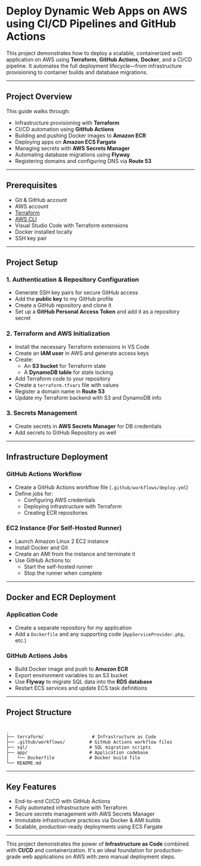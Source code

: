 
# Deploy Dynamic Web Apps on AWS using CI/CD Pipelines and GitHub Actions

This project demonstrates how to deploy a scalable, containerized web application on AWS using **Terraform**, **GitHub Actions**, **Docker**, and a CI/CD pipeline. It automates the full deployment lifecycle—from infrastructure provisioning to container builds and database migrations.

---

##  Project Overview

This guide walks through:
- Infrastructure provisioning with **Terraform**
- CI/CD automation using **GitHub Actions**
- Building and pushing Docker images to **Amazon ECR**
- Deploying apps on **Amazon ECS Fargate**
- Managing secrets with **AWS Secrets Manager**
- Automating database migrations using **Flyway**
- Registering domains and configuring DNS via **Route 53**

---

##  Prerequisites

- Git & GitHub account
- AWS account
- [Terraform](https://developer.hashicorp.com/terraform/downloads)
- [AWS CLI](https://docs.aws.amazon.com/cli/latest/userguide/install-cliv2.html)
- Visual Studio Code with Terraform extensions
- Docker installed locally
- SSH key pair

---

##  Project Setup

### 1. Authentication & Repository Configuration
- Generate SSH key pairs for secure GitHub access
- Add the **public key** to my GitHub profile
- Create a GitHub repository and clone it
- Set up a **GitHub Personal Access Token** and add it as a repository secret

### 2. Terraform and AWS Initialization
- Install the necessary Terraform extensions in VS Code
- Create an **IAM user** in AWS and generate access keys
- Create:
  - An **S3 bucket** for Terraform state
  - A **DynamoDB table** for state locking
- Add Terraform code to your repository
- Create a `terraform.tfvars` file with values
- Register a domain name in **Route 53**
- Update my Terraform backend with S3 and DynamoDB info

### 3. Secrets Management
- Create secrets in **AWS Secrets Manager** for DB credentials
- Add secrets to GitHub Repository as well

---

##  Infrastructure Deployment

### GitHub Actions Workflow
- Create a GitHub Actions workflow file (`.github/workflows/deploy.yml`)
- Define jobs for:
  - Configuring AWS credentials
  - Deploying infrastructure with Terraform
  - Creating ECR repositories

### EC2 Instance (For Self-Hosted Runner)
- Launch Amazon Linux 2 EC2 instance
- Install Docker and Git
- Create an AMI from the instance and terminate it
- Use GitHub Actions to:
  - Start the self-hosted runner
  - Stop the runner when complete

---

##  Docker and ECR Deployment

### Application Code
- Create a separate repository for my application
- Add a `Dockerfile` and any supporting code (`AppServiceProvider.php`, etc.)

### GitHub Actions Jobs
- Build Docker image and push to **Amazon ECR**
- Export environment variables to an S3 bucket
- Use **Flyway** to migrate SQL data into the **RDS database**
- Restart ECS services and update ECS task definitions

---

##  Project Structure

```

.
├── terraform/                  # Infrastructure as Code
├── .github/workflows/         # GitHub Actions workflow files
├── sql/                       # SQL migration scripts
├── app/                       # Application codebase
│   └── Dockerfile             # Docker build file
└── README.md

```

---

##  Key Features

- End-to-end CI/CD with GitHub Actions
- Fully automated infrastructure with Terraform
- Secure secrets management with AWS Secrets Manager
- Immutable infrastructure practices via Docker & AMI builds
- Scalable, production-ready deployments using ECS Fargate

---


This project demonstrates the power of **Infrastructure as Code** combined with **CI/CD** and containerization. It's an ideal foundation for production-grade web applications on AWS with zero manual deployment steps.
